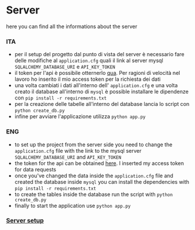# Server
here you can find all the informations about the server

### ITA
 - per il setup del progetto dal punto di vista del server è necessario fare delle modifiche al `application.cfg` quali
 il link al server mysql `SQLALCHEMY_DATABASE_URI` e `API_KEY_TOKEN`
 - il token per l'api è possibile otternerlo [qua](https://www.themoviedb.org/settings/api). Per ragioni di velocità nel lavoro ho inserito il mio access token per la richiesta dei dati
 - una volta cambiati i dati all'interno dell' `application.cfg` e una volta creato il database all'interno di `mysql` è possible installare le dipendenze con `pip install -r requirements.txt`
 - per la creazione delle tabelle all'interno del database lancia lo script con `python create_db.py`
 - infine per avviare l'applicazione utilizza `python app.py`

### ENG
 - to set up the project from the server side you need to change the `application.cfg` file with
 the link to the mysql server `SQLALCHEMY_DATABASE_URI` and `API_KEY_TOKEN`
 - the token for the api can be obtained [here](https://www.themoviedb.org/settings/api). I inserted my access token for data requests
 - once you've changed the data inside the `application.cfg` file and created the database inside `mysql` you can install the dependencies with `pip install -r requirements.txt`
 - to create the tables inside the database run the script with `python create_db.py`
 - finally to start the application use `python app.py`

 
### [Server setup](https://github.com/marco-battisti-04/AngularAFP/blob/main/server/server.md)